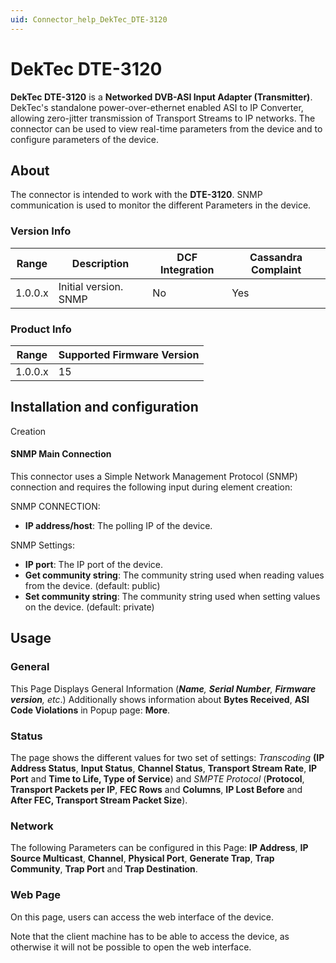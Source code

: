 ```yaml
---
uid: Connector_help_DekTec_DTE-3120
---
```


# DekTec DTE-3120

**DekTec DTE-3120** is a **Networked DVB-ASI Input Adapter (Transmitter)**. DekTec's standalone power-over-ethernet enabled ASI to IP Converter, allowing zero-jitter transmission of Transport Streams to IP networks. The connector can be used to view real-time parameters from the device and to configure parameters of the device.

## About

The connector is intended to work with the **DTE-3120**. SNMP communication is used to monitor the different Parameters in the device.

### Version Info

| **Range** | **Description**       | **DCF Integration** | **Cassandra Complaint** |
|------------------|-----------------------|---------------------|-------------------------|
| 1.0.0.x          | Initial version. SNMP | No                  | Yes                     |

### Product Info

| Range | Supported Firmware Version |
|------------------|-----------------------------|
| 1.0.0.x          | 15                          |

## Installation and configuration

Creation

#### SNMP Main Connection

This connector uses a Simple Network Management Protocol (SNMP) connection and requires the following input during element creation:

SNMP CONNECTION:

- **IP address/host**: The polling IP of the device.

SNMP Settings:

- **IP port**: The IP port of the device.
- **Get community string**: The community string used when reading values from the device. (default: public)
- **Set community string**: The community string used when setting values on the device. (default: private)

## Usage

### General

This Page Displays General Information (***Name**, **Serial Number**, **Firmware version**, etc*.) Additionally shows information about **Bytes Received**, **ASI Code Violations** in Popup page: **More**.

### Status

The page shows the different values for two set of settings: *Transcoding* **(IP Address Status**, **Input Status**, **Channel Status**, **Transport Stream Rate**, **IP Port** and **Time to Life, Type of Service**) and *SMPTE* *Protocol* (**Protocol**, **Transport Packets per IP**, **FEC Rows** and **Columns**, **IP Lost Before** and **After FEC, Transport Stream Packet Size**).

### Network

The following Parameters can be configured in this Page: **IP Address**, **IP Source Multicast**, **Channel**, **Physical Port**, **Generate Trap**, **Trap Community**, **Trap Port** and **Trap Destination**.

### Web Page

On this page, users can access the web interface of the device.

Note that the client machine has to be able to access the device, as otherwise it will not be possible to open the web interface.
